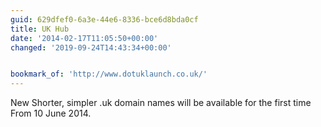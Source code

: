 ```yaml
---
guid: 629dfef0-6a3e-44e6-8336-bce6d8bda0cf
title: UK Hub
date: '2014-02-17T11:05:50+00:00'
changed: '2019-09-24T14:43:34+00:00'


bookmark_of: 'http://www.dotuklaunch.co.uk/'
---
```



New Shorter, simpler .uk domain names will be available for the first time From 10 June 2014.
